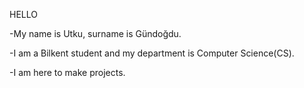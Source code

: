HELLO

-My name is Utku, surname is Gündoğdu.

-I am a Bilkent student and my department is Computer Science(CS). 

-I am here to make projects.
